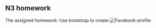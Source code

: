 ## N3 homework
The assigned homework: Use bootstrap to create ![Facebook-profile](https://excellence-centerim.slack.com/files/U053XCC7S4B/F0558JKR0P8/screenshot_tool_-20230428125611-1_0.png)

